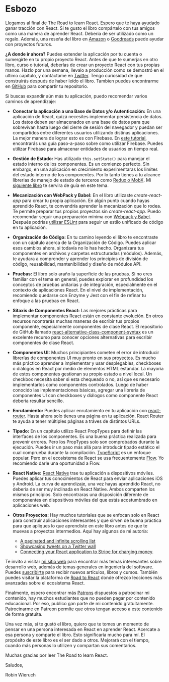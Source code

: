 # Esbozo

Llegamos al final de The Road to learn React. Espero que te haya ayudado ganar tracción con React. Si te gusto el libro compártelo con tus amigos como una manera de aprender React. Deberia de ser utilizado como un regalo. Además, una reseña del libro en [Amazon](https://www.amazon.com/dp/B077HJFCQX) o [Goodreads](https://www.goodreads.com/book/show/33541539-the-road-to-learn-react) puede ayudar con proyectos futuros.

**¿A donde ir ahora?** Puedes extender la aplicación por tu cuenta o sumergirte en tu propio proyecto React. Antes de que te sumerjas en otro libro, curso o tutorial, deberías de crear un proyecto React con tus propias manos. Hazlo por una semana, llevalo a producción como se demostró en el ultimo capitulo, y contáctame en [Twitter](https://twitter.com/rwieruch). Tengo curiosidad de que construirás después de haber leído el libro. Tambien puedes encontrarme en [GitHub](https://github.com/rwieruch) para compartir tu repositorio.

Si buscas expandir aún más tu aplicación, puedo recomendar varios caminos de aprendizaje:

* **Conectar la aplicación a una Base de Datos y/o Autenticación:** En una aplicación de React, quizá necesites implementar persistencia de datos. Los datos deben ser almacenados en una base de datos para que sobrevivan hasta luego del cierre de sesión del navegador y puedan ser compartidos entre diferentes usuarios utilizando distinas aplicaciones. La mejor manera de lograr esto es con Firebase. En [este tutorial](https://www.robinwieruch.de/complete-firebase-authentication-react-tutorial/), encontrarás una guía paso-a-paso sobre como utilizar Firebase. Puedes utilizar Firebase para almacenar entidades de usuarios en tiempo real.

* **Gestión de Estado:** Has utilizado `this.setState()` para manejar el estado interno de los componentes. Es un comienzo perfecto. Sin embargo, en una aplicación en crecimiento experimentaras los limites del estado interno de los componentes. Por lo tanto tienes a tu alcance librerias de manejo de estado de terceros  como [Redux o MobX](https://www.robinwieruch.de/redux-mobx-confusion/). Mi [siguiente libro](https://gumroad.com/products/uwiyI) te servira de guía en este tema.

* **Mecanización con WebPack y Babel:** En el libro utilizaste *create-react-app* para crear tu propia aplicación. En algún punto cuando hayas aprendido React, te convendría aprender la mecanización que lo rodea. Te permite preparar tus propios proyectos sin *create-react-app*. Puedo recomendar seguir una preparación mínima con [Webpack y Babel](https://www.robinwieruch.de/minimal-react-webpack-babel-setup/). Después podrías [utilizar ESLint](https://www.robinwieruch.de/react-eslint-webpack-babel/) para seguir un estilo unificado de código en tu aplicación.

* **Organización de Código:** En tu camino leyendo el libro te encontraste con un cápitulo acerca de la Organización de Código. Puedes aplicar esos cambios ahora, si todavía no lo has hecho. Organizara tus componentes en archivos y carpetas estructuradas (módulos). Además, te ayudara a comprender y aprender los principios de división de código, reusabilidad, mantenibilidad y diseño de módulos API.

* **Pruebas:** El libro solo araño la superficie de las pruebas. Si no eres familiar con el tema en general, puedes explorar en profundidad los conceptos de pruebas unitarias y de integración, especialmente en el contexto de aplicaciones React. En el nivel de implementación, recomiendo quedarse con Enzyme y Jest con el fin de refinar tu enfoque a las pruebas en React.

* **Sitaxis de Componentes React:** Las mejores prácticas para implementar componentes React están en constante evolución. En otros recursos ncontrarás muchas maneras de escribir tus propios componente, especialmente componentes de clase React. El repositorio de GitHub llamado [react-alternative-class-component-syntax](https://github.com/the-road-to-learn-react/react-alternative-class-component-syntax) es un excelente recurso para conocer opciones alternativas para escribir componentes de clase React.

* **Componentes UI:** Muchos principiantes cometen el error de introducir librerías de componentes UI muy pronto en sus proyectos. Es mucho más práctico aprender a implementar y usar desplegables, checkboxes o diálogos en React por medio de elementos HTML estandar. La mayoría de estos componentes gestionan su propio estado a nivel local. Un checkbox necesita saber si esta chequeado o no, así que es necesario implementarlos como componentes controlados. Luego de haber conocido las implementaciones básicas, agregar una librería de componentes UI con checkboxes y diálogos como componente React debería resultar sencillo.

* **Enrutamiento:** Puedes aplicar enrutamiento en tu aplicación con [react-router](https://github.com/ReactTraining/react-router). Hasta ahora solo tienes una página en tu aplicación. React Router te ayuda a tener múltiples páginas a tráves de distintos URLs.

* **Tipado:** En un capitulo utilizo React PropTypes para definir las interfaces de los componentes. Es una buena práctica realizada para prevenir errores. Pero los PropTypes solo son comprobados durante la ejecución. Puedes ir un paso más allá para introducir tipado estático el cual comprueba durante la compilación. [TypeScript](https://www.typescriptlang.org/) es un enfoque popular. Pero en el ecosistema de React se usa frecuentemente [Flow](https://flowtype.org/). Yo recomiendo darle una oportunidad a Flow.

* **React Native:** [React Native](https://facebook.github.io/react-native/) trae tu aplicación a dispositivos móviles. Puedes aplicar tus conocimientos de React para enviar aplicaciones iOS y Android. La curva de aprendizaje, una vez hayas aprendido React, no debería de ser muy inclinada en React Native. Ambos comparten los mismos principios. Solo encontraras una disposición diferente de componentes en dispositivos móviles del que estás acostumbrado en aplicaciones web.

* **Otros Proyectos:** Hay muchos tutoriales que se enfocan solo en React para construir aplicaciones interesantes y que sirven de buena práctica para que apliques lo que aprendiste en este libro antes de que te muevas a proyectos intermedios. Aquí hay algunos de mi autoría:
  * [A paginated and infinite scrolling list](https://www.robinwieruch.de/react-paginated-list/)
  * [Showcasing tweets on a Twitter wall](https:/www.robinwieruch.de/react-svg-patterns/)
  * [Connecting your React application to Stripe for charging money](https://www.robinwieruch.de/react-express-stripe-payment/).

Te invito a visitar [mi sitio web](https://www.robinwieruch.de/) para encontrar más temas interesantes sobre  desarrollo web, además de temas generales en ingeniería del software. Puedes [suscribirte](https://www.getrevue.co/profile/rwieruch) para recibir nuevos artículos, libros y cursos. También puedes visitar la plataforma de [Road to React](https://roadtoreact.com) donde ofrezco lecciones más avanzadas sobre el ecosistema React.

Finalmente, espero encontrar más [Patrons](https://www.patreon.com/rwieruch) dispuestos a patrocinar mi contenido, hay muchos estudiantes que no pueden pagar por contenido educacional. Por eso, publico gan parte de mi contenido gratuitamente. Patrocinarme en Patreon permíte que otros tengan acceso a este contenido de forma gratuita.

Una vez más, si te gustó el libro, quiero que te tomes un momento de pensar en una persona interesada en React en aprender React. Acercate a esa persona y comparte el libro. Esto significaría mucho para mí. El propósito de este libro es el ser dado a otros. Mejorará con el tiempo, cuando más personas lo utilizen y compartan sus comentarios.

Muchas gracias por leer The Road to learn React.

Saludos,

Robin Wieruch


